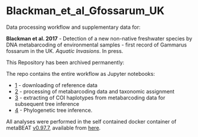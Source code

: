 # Blackman_et_al_Gfossarum_UK

Data processing workflow and supplementary data for: 

__Blackman et al. 2017__ - Detection of a new non-native freshwater species by DNA metabarcoding of environmental samples - first record of Gammarus fossarum in the UK. _Aquatic Invasions_. In press.

This Repository has been archived permanently: 

The repo contains the entire workflow as Jupyter notebooks:
 - [1](https://github.com/HullUni-bioinformatics/Blackman_et_al_Gfossarum_UK/blob/master/1-download_references/prepare_reference.ipynb) - downloading of reference data
 - [2](https://github.com/HullUni-bioinformatics/Blackman_et_al_Gfossarum_UK/blob/master/2-metaBEAT/clip-trim-30_merge_forw-only_c0.97m3_blast_min0.85_GLOBAL-latest/run_metaBEAT.ipynb) - processing of metabarcoding data and taxonomic assignment
 - [3](https://github.com/HullUni-bioinformatics/Blackman_et_al_Gfossarum_UK/tree/master/3-extract_haplotypes/extract_hts.ipynb) - extracting of COI haplotypes from metabarcoding data for subsequent tree inference
 - [4](https://github.com/HullUni-bioinformatics/Blackman_et_al_Gfossarum_UK/tree/master/4-infer_phylogeny/Gammarus_phylogeny.ipynb) - Phylogenetic tree inference.

All analyses were performed in the self contained docker container of metaBEAT [v0.97.7](https://github.com/HullUni-bioinformatics/metaBEAT/releases/tag/v0.97.7), available from [here](https://hub.docker.com/r/chrishah/metabeat/).
